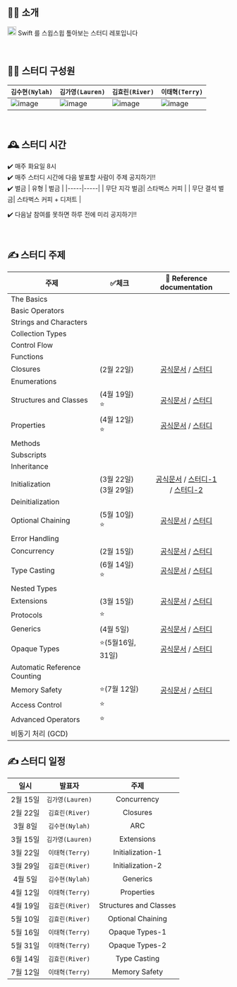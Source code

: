 ## 💁‍♂️ 소개
<img src="https://user-images.githubusercontent.com/57262833/153530073-9f024a24-84e4-4e03-b599-958d0bfbc0f1.png" width=20/> Swift 를 스윕스윕 톺아보는 스터디 레포입니다

<br/>

## 👩‍💻 스터디 구성원
|  `김수현(Nylah)` | `김가영(Lauren)`  | `김효린(River)` |  `이태혁(Terry)` |   
|---|---|---|---|
| ![image](https://user-images.githubusercontent.com/55867479/153530358-735c82db-4f14-48d5-857f-d037ecd4b989.png) | ![image](https://user-images.githubusercontent.com/55867479/153530190-92d91d54-23c9-4c86-8d05-5a4d4a2cd70b.png) | ![image](https://user-images.githubusercontent.com/55867479/153530345-8940b5ed-311a-491a-a85c-ccc9a696b3fb.png) | ![image](https://user-images.githubusercontent.com/55867479/153530325-5cfc6c93-5f5c-4153-b557-fdfcbb298dc9.png) |

<br/>

## 🕰 스터디 시간
✔️ 매주 화요일 8시  
✔️ 매주 스터디 시간에 다음 발표할 사람이 주제 공지하기‼️  
✔️ 벌금
| 유형 | 벌금 | 
|-----|-----|
| 무단 지각 벌금| 스타벅스 커피 |
| 무단 결석 벌금| 스타벅스 커피 + 디저트 |

✔️ 다음날 참여를 못하면 하루 전에 미리 공지하기‼️

<br/>

## ✍ 스터디 주제 
  주제 | ✅체크 | 🔗 Reference documentation
------|-----|:---------:|
The Basics| | |
Basic Operators| | | 
Strings and Characters| | | 
Collection Types| | | 
Control Flow| | | 
Functions| | | 
Closures|(2월 22일)|[공식문서](https://docs.swift.org/swift-book/LanguageGuide/Closures.html) / [스터디](./closures.md)| 
Enumerations| | | 
Structures and Classes| (4월 19일) :star: | [공식문서](https://docs.swift.org/swift-book/LanguageGuide/ClassesAndStructures.html) / [스터디](./Structures%20and%20Classes/Structures%20and%20Classes.md) | 
Properties| (4월 12일) :star:|[공식문서](https://docs.swift.org/swift-book/LanguageGuide/Properties.html) / [스터디](./Properties.md) | 
Methods| | | 
Subscripts| | | 
Inheritance| | | 
Initialization|(3월 22일)<br>(3월 29일) |[공식문서](https://docs.swift.org/swift-book/LanguageGuide/Initialization.html) / [스터디-1](./initialization.md)<br>  / [스터디-2](./Initialization-2/Initialization-2.md) | 
Deinitialization| | | 
Optional Chaining| (5월 10일) :star: | [공식문서](https://docs.swift.org/swift-book/LanguageGuide/OptionalChaining.html) / [스터디](./Optional%20Chaining.md)| 
Error Handling|  | | 
Concurrency|(2월 15일)|[공식문서](https://docs.swift.org/swift-book/LanguageGuide/Concurrency.html) / [스터디](./concurrency/concurrency.md)|
Type Casting| (6월 14일) :star: | [공식문서](https://docs.swift.org/swift-book/LanguageGuide/TypeCasting.html) / [스터디](./Type%20Casting.md) | 
Nested Types| | | 
Extensions|(3월 15일)|[공식문서](https://docs.swift.org/swift-book/LanguageGuide/Extensions.html) / [스터디](./extensions.md) |
Protocols| :star: | | 
Generics|(4월 5일) |[공식문서](https://docs.swift.org/swift-book/LanguageGuide/Generics.html) / [스터디]([./extensions.md](https://github.com/SwiftIsSweepSweep/Swift/blob/main/Generic/Generic.md))  | 
Opaque Types| :star:(5월16일, 31일) |[공식문서](https://docs.swift.org/swift-book/LanguageGuide/OpaqueTypes.html) / [스터디](./Opaque%20Types.md) | 
Automatic Reference Counting| | | 
Memory Safety| :star:(7월 12일) |[공식문서](https://docs.swift.org/swift-book/LanguageGuide/MemorySafety.html) / [스터디](./memorySafety.md) | 
Access Control| :star: | | 
Advanced Operators| :star: | | 
비동기 처리 (GCD)| | | 




## ✍ 스터디 일정
  일시 | 발표자 | 주제 |
:------:|:-----:|:---------:|
2월 15일|`김가영(Lauren)`| Concurrency|
2월 22일|`김효린(River)`| Closures|
3월 8일 |`김수현(Nylah)` | ARC|
3월 15일 | `김가영(Lauren)` | Extensions|
3월 22일 | `이태혁(Terry)` | Initialization-1|
3월 29일|`김효린(River)`| Initialization-2|
4월 5일 |`김수현(Nylah)` | Generics|
4월 12일| `이태혁(Terry)`| Properties|
4월 19일|`김효린(River)`| Structures and Classes|
5월 10일|`김효린(River)`| Optional Chaining|
5월 16일 | `이태혁(Terry)` | Opaque Types-1|
5월 31일 | `이태혁(Terry)` | Opaque Types-2|
6월 14일|`김효린(River)`| Type Casting|
7월 12일 | `이태혁(Terry)` | Memory Safety|


